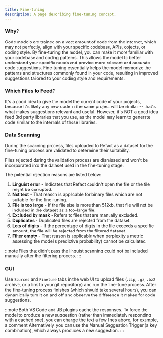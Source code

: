 ```yaml
---
title: Fine-tuning
description: A page describing fine-tuning concept.
---
```


### Why?

Code models are trained on a vast amount of code from the internet, which may not perfectly, align with your specific codebase, APIs, objects, or coding style. By fine-tuning the model, you can make it more familiar with your codebase and coding patterns. This allows the model to better understand your specific needs and provide more relevant and accurate code suggestions. Fine-tuning essentially helps the model memorize the patterns and structures commonly found in your code, resulting in improved suggestions tailored to your coding style and requirements.

### Which Files to Feed?

It's a good idea to give the model the current code of your projects, because it's likely any new code in the same project will be similar -- that's what makes suggestions relevant and useful. However, it's NOT a good idea feed 3rd party libraries that you use, as the model may learn to generate code similar to the internals of those libraries.

### Data Scanning

During the scanning process, files uploaded to Refact as a dataset for the fine-tuning process are validated to determine their suitability.

Files rejected during the validation process are dismissed and won't be incorporated into the dataset used in the fine-tuning stage.

The potential rejection reasons are listed below:

1. **Linguist error** - Indicates that Refact couldn't open the file or the file might be corrupted.
2. **Not text** - That reason is applicable for binary files which are not suitable for the fine-tuning.
3. **File is too large** - If the file size is more than 512kb, that file will not be included in the dataset as a too-large file.
4. **Excluded by mask** - Refers to files that are manually excluded.
5. **Duplicates** - Duplicated files are rejected from the dataset.
6. **Lots of digits** - If the percentage of digits in the file exceeds a specific amount, the file will be rejected from the filtered dataset.
7. **Filter empty** - That reason is applicable when perplexity a metric assessing the model's predictive probability) cannot be calculated.

:::note
Files that didn't pass the linguist scanning could not be included manually after the filtering process.
:::

### GUI

Use `Sources` and `Finetune` tabs in the web UI to upload files (`.zip`, `.gz`, `.bz2` archive, or a link to your git repository) and run the fine-tune process. After the fine-tuning process finishes (which should take several hours), you can dynamically turn it on and off and observe the difference it makes for code suggestions.

:::note
Both VS Code and JB plugins cache the responses. To force the model to produce a new suggestion (rather than immediately responding with a cached one), you can change the text a few lines above, for example, a comment Alternatively, you can use the Manual Suggestion Trigger (a key combination), which always produces a new suggestion.
:::
